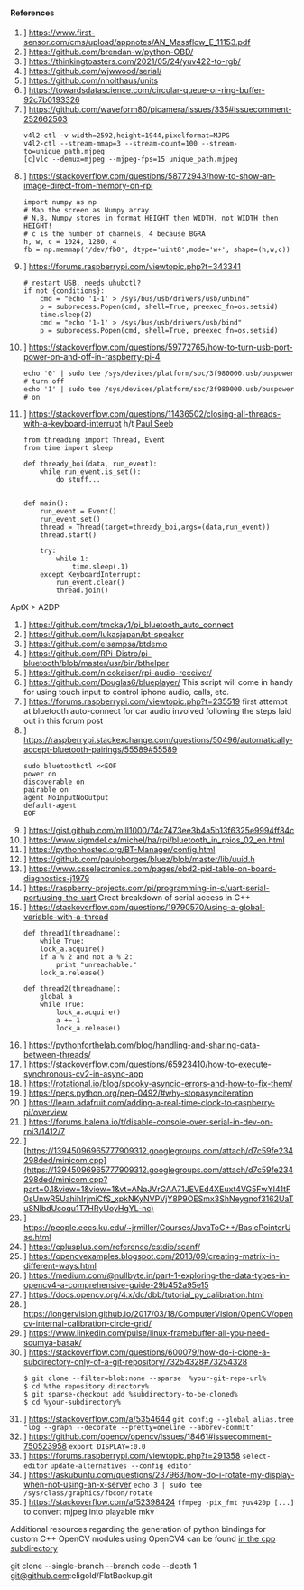 ####  References

1. ] https://www.first-sensor.com/cms/upload/appnotes/AN_Massflow_E_11153.pdf
1. ] https://github.com/brendan-w/python-OBD/
1. ] https://thinkingtoasters.com/2021/05/24/yuv422-to-rgb/
1. ] https://github.com/wjwwood/serial/
1. ] https://github.com/nholthaus/units
1. ] https://towardsdatascience.com/circular-queue-or-ring-buffer-92c7b0193326
1. ] https://github.com/waveform80/picamera/issues/335#issuecomment-252662503
    ```
    v4l2-ctl -v width=2592,height=1944,pixelformat=MJPG
    v4l2-ctl --stream-mmap=3 --stream-count=100 --stream-to=unique_path.mjpeg
    [c]vlc --demux=mjpeg --mjpeg-fps=15 unique_path.mjpeg
    ```
1. ] https://stackoverflow.com/questions/58772943/how-to-show-an-image-direct-from-memory-on-rpi
    ```
    import numpy as np
    # Map the screen as Numpy array
    # N.B. Numpy stores in format HEIGHT then WIDTH, not WIDTH then HEIGHT!
    # c is the number of channels, 4 because BGRA
    h, w, c = 1024, 1280, 4
    fb = np.memmap('/dev/fb0', dtype='uint8',mode='w+', shape=(h,w,c)) 
    ```
1. ] https://forums.raspberrypi.com/viewtopic.php?t=343341
    ```
    # restart USB, needs uhubctl?
    if not {conditions}:
        cmd = "echo '1-1' > /sys/bus/usb/drivers/usb/unbind"
        p = subprocess.Popen(cmd, shell=True, preexec_fn=os.setsid)
        time.sleep(2)
        cmd = "echo '1-1' > /sys/bus/usb/drivers/usb/bind"
        p = subprocess.Popen(cmd, shell=True, preexec_fn=os.setsid)
    ```
1. ] https://stackoverflow.com/questions/59772765/how-to-turn-usb-port-power-on-and-off-in-raspberry-pi-4
    ```
    echo '0' | sudo tee /sys/devices/platform/soc/3f980000.usb/buspower # turn off
    echo '1' | sudo tee /sys/devices/platform/soc/3f980000.usb/buspower # on
    ```
1. ] https://stackoverflow.com/questions/11436502/closing-all-threads-with-a-keyboard-interrupt h/t [Paul Seeb](https://stackoverflow.com/a/11436603)
    ```
    from threading import Thread, Event
    from time import sleep

    def thready_boi(data, run_event):
        while run_event.is_set():
            do stuff...


    def main():
        run_event = Event()
        run_event.set()
        thread = Thread(target=thready_boi,args=(data,run_event))
        thread.start()
        
        try:
            while 1:
                time.sleep(.1)
        except KeyboardInterrupt:
            run_event.clear()
            thread.join()
    ```
AptX > A2DP
1. ] https://github.com/tmckay1/pi_bluetooth_auto_connect
1. ] https://github.com/lukasjapan/bt-speaker
1. ] https://github.com/elsampsa/btdemo
1. ] https://github.com/RPi-Distro/pi-bluetooth/blob/master/usr/bin/bthelper
1. ] https://github.com/nicokaiser/rpi-audio-receiver/
1. ] https://github.com/Douglas6/blueplayer/
    This script will come in handy for using touch input to control iphone audio, calls, etc.
1. ] https://forums.raspberrypi.com/viewtopic.php?t=235519
    first attempt at bluetooth auto-connect for car audio involved following the steps laid out in this forum post
1. ] https://raspberrypi.stackexchange.com/questions/50496/automatically-accept-bluetooth-pairings/55589#55589
    ```
    sudo bluetoothctl <<EOF
    power on
    discoverable on
    pairable on
    agent NoInputNoOutput
    default-agent
    EOF
    ```
1. ] https://gist.github.com/mill1000/74c7473ee3b4a5b13f6325e9994ff84c
1. ] https://www.sigmdel.ca/michel/ha/rpi/bluetooth_in_rpios_02_en.html
1. ] https://pythonhosted.org/BT-Manager/config.html
1. ] https://github.com/pauloborges/bluez/blob/master/lib/uuid.h
1. ] https://www.csselectronics.com/pages/obd2-pid-table-on-board-diagnostics-j1979
1. ] https://raspberry-projects.com/pi/programming-in-c/uart-serial-port/using-the-uart
    Great breakdown of serial access in C++
1. ] https://stackoverflow.com/questions/19790570/using-a-global-variable-with-a-thread
    ```
    def thread1(threadname):
        while True:
        lock_a.acquire()
        if a % 2 and not a % 2:
            print "unreachable."
        lock_a.release()

    def thread2(threadname):
        global a
        while True:
            lock_a.acquire()
            a += 1
            lock_a.release()
    ```
1. ] https://pythonforthelab.com/blog/handling-and-sharing-data-between-threads/
1. ] https://stackoverflow.com/questions/65923410/how-to-execute-synchronous-cv2-in-async-app
1. ] https://rotational.io/blog/spooky-asyncio-errors-and-how-to-fix-them/
1. ] https://peps.python.org/pep-0492/#why-stopasynciteration
1. ] https://learn.adafruit.com/adding-a-real-time-clock-to-raspberry-pi/overview
1. ] https://forums.balena.io/t/disable-console-over-serial-in-dev-on-rpi3/1412/7
1. ] [https://13945096965777909312.googlegroups.com/attach/d7c59fe234298ded/minicom.cpp](https://13945096965777909312.googlegroups.com/attach/d7c59fe234298ded/minicom.cpp?part=0.1&view=1&view=1&vt=ANaJVrGAA71JEVEd4XEuxt4VG5FwYI41tF0sUnwR5UahihIrjmiCfS_xpkNKyNVPVjY8P9OESmx3ShNeygnof3162UaTuSNlbdUcoqu1T7HRyUoyHgYL-nc)
1. ] https://people.eecs.ku.edu/~jrmiller/Courses/JavaToC++/BasicPointerUse.html
1. ] https://cplusplus.com/reference/cstdio/scanf/
1. ] https://opencvexamples.blogspot.com/2013/09/creating-matrix-in-different-ways.html
1. ] https://medium.com/@nullbyte.in/part-1-exploring-the-data-types-in-opencv4-a-comprehensive-guide-29b452a95e15
1. ] https://docs.opencv.org/4.x/dc/dbb/tutorial_py_calibration.html
1. ] https://longervision.github.io/2017/03/18/ComputerVision/OpenCV/opencv-internal-calibration-circle-grid/
1. ] https://www.linkedin.com/pulse/linux-framebuffer-all-you-need-soumya-basak/
1. ] https://stackoverflow.com/questions/600079/how-do-i-clone-a-subdirectory-only-of-a-git-repository/73254328#73254328
    ```
    $ git clone --filter=blob:none --sparse  %your-git-repo-url%
    $ cd %the repository directory%
    $ git sparse-checkout add %subdirectory-to-be-cloned%
    $ cd %your-subdirectory%
    ```
1. ] https://stackoverflow.com/a/5354644
    `git config --global alias.tree "log --graph --decorate --pretty=oneline --abbrev-commit"`
1. ] https://github.com/opencv/opencv/issues/18461#issuecomment-750523958
    `export DISPLAY=:0.0`
1. ] https://forums.raspberrypi.com/viewtopic.php?t=291358
    `select-editor`
    `update-alternatives --config editor`
1. ] https://askubuntu.com/questions/237963/how-do-i-rotate-my-display-when-not-using-an-x-server
    `echo 3 | sudo tee /sys/class/graphics/fbcon/rotate`
1. ] https://stackoverflow.com/a/52398424
    `ffmpeg -pix_fmt yuv420p [...]` to convert mjpeg into playable mkv

Additional resources regarding the generation of python bindings for custom C++ OpenCV modules using OpenCV4 can be found [in the cpp subdirectory](./cpp/README.md)

 git clone --single-branch --branch code --depth 1 git@github.com:eligold/FlatBackup.git